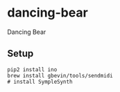 # dancing-bear
Dancing Bear


## Setup

```
pip2 install ino
brew install gbevin/tools/sendmidi
# install SympleSynth
```

